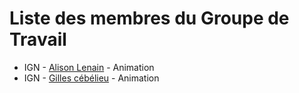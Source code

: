 # Liste des membres du Groupe de Travail

 

  * IGN - [Alison Lenain](https://github.com/alisonlenain) - Animation
  * IGN - [Gilles cébélieu](https://github.com/gcebelieu) - Animation

